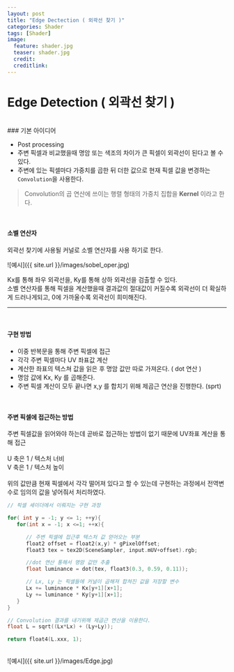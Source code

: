 ```yaml
---
layout: post
title: "Edge Dectection ( 외곽선 찾기 )"
categories: Shader
tags: [Shader]
image:
  feature: shader.jpg
  teaser: shader.jpg
  credit:
  creditlink:
---
```




# Edge Detection ( 외곽선 찾기 )
<br>
### 기본 아이디어

* Post processing
* 주변 픽셀과 비교했을때 명암 또는 색조의 차이가 큰 픽셀이 외곽선이 된다고 볼 수 있다.
* 주변에 있는 픽셀마다 가중치를 곱한 뒤 더한 값으로 현재 픽셀 값을 변경하는 `Convolution`을 사용한다.


>Convolution의 곱 연산에 쓰이는 행렬 형태의 가중치 집합을 **Kernel** 이라고 한다.

<br>

#### 소벨 연산자

외곽선 찾기에 사용될 커널로 소벨 연산자를 사용 하기로 한다.

![예시]({{ site.url }}/images/sobel_oper.jpg)
<br>

 Kx를 통해 좌우 외곽선을, Ky를 통해 상하 외곽선을 검출할 수 있다. <br>
 소벨 연산자를 통해 픽셀을 계산했을때 결과값의 절대값이 커질수록 외곽선이 더 확실하게 드러나게되고, 0에 가까울수록 외곽선이 희미해진다.

<hr>
<br>

#### 구현 방법
* 이중 반복문을 통해 주변 픽셀에 접근
* 각각 주변 픽셀마다 UV 좌표값 계산
* 계산한 좌표의 텍스쳐 값을 읽은 후 명암 값만 따로 가져온다. ( dot 연산 )
* 명암 값에 Kx, Ky 를 곱해준다.
* 주변 픽셀 계산이 모두 끝나면 x,y 를 합치기 위해 제곱근 연산을 진행한다. (sprt)

<br>

#### 주변 픽셀에 접근하는 방법
 주변 픽셀값을 읽어와야 하는데 곧바로 접근하는 방법이 없기 때문에 UV좌표 계산을 통해 접근 <br><br>
  U 축은 1 / 텍스처 너비 <br>
  V 축은 1 / 텍스처 높이 <br><br>
 위의 값만큼 현재 픽셀에서 각각 떨어져 있다고 할 수 있는데 구현하는 과정에서 전역변수로 임의의 값을 넣어줘서 처리하였다.

``` c++
// 픽셀 셰이더에서 이뤄지는 구현 과정

for( int y = -1; y <= 1; ++y){
   for(int x = -1; x <=1; ++x){

      // 주변 픽셀에 접근후 텍스처 값 얻어오는 부분
      float2 offset = float2(x,y) * gPixelOffset;
      float3 tex = tex2D(SceneSampler, input.mUV+offset).rgb;

      //dot 연산 통해서 명암 값만 추출
      float luminance = dot(tex, float3(0.3, 0.59, 0.11));

      // Lx, Ly 는 픽셀들에 커널이 곱해져 합쳐진 값을 저장할 변수
      Lx += luminance * Kx[y+1][x+1];
      Ly += luminance * Ky[y+1][x+1];
   }
}

// Convolution 결과를 내기위해 제곱근 연산을 이용한다.
float L = sqrt((Lx*Lx) + (Ly+Ly));

return float4(L.xxx, 1);

```

<br>
![예시]({{ site.url }}/images/Edge.jpg)
<br>
